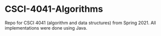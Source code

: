 # CSCI-4041-Algorithms
Repo for CSCI 4041 (algorithm and data structures) from Spring 2021. All implementations were done using Java.
